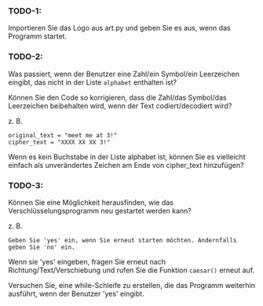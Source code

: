 ### TODO-1: 
Importieren Sie das Logo aus art.py und geben Sie es aus, wenn das Programm startet.

### TODO-2: 
Was passiert, wenn der Benutzer eine Zahl/ein Symbol/ein Leerzeichen eingibt, das nicht in der Liste `alphabet` enthalten ist?

Können Sie den Code so korrigieren, dass die Zahl/das Symbol/das Leerzeichen beibehalten wird, wenn der Text codiert/decodiert wird?

z. B. 
```
original_text = "meet me at 3!"
cipher_text = "XXXX XX XX 3!"
```

<div class="hint">
  Wenn es kein Buchstabe in der Liste alphabet ist, können Sie es vielleicht einfach als unverändertes Zeichen am Ende von cipher_text hinzufügen?
</div>


### TODO-3: 

Können Sie eine Möglichkeit herausfinden, wie das Verschlüsselungsprogramm neu gestartet werden kann?

z. B.

`Geben Sie 'yes' ein, wenn Sie erneut starten möchten. Andernfalls geben Sie 'no' ein.`

Wenn sie 'yes' eingeben, fragen Sie erneut nach Richtung/Text/Verschiebung und rufen Sie die Funktion `caesar()` erneut auf.

<div class="hint">
  Versuchen Sie, eine while-Schleife zu erstellen, die das Programm weiterhin ausführt, wenn der Benutzer 'yes' eingibt.
</div>